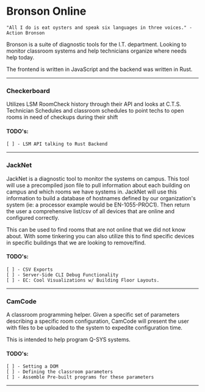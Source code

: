 # Bronson Online

`"All I do is eat oysters and speak six languages in three voices." - Action Bronson`

Bronson is a suite of diagnostic tools for the I.T. department. Looking to monitor classroom systems and help technicians organize where needs help today.

The frontend is written in JavaScript and the backend was written in Rust.

---

### Checkerboard

Utilizes LSM RoomCheck history through their API and looks at C.T.S. Technician Schedules and classroom schedules to point techs to open rooms in need of checkups during their shift

#### TODO's:

    [ ] - LSM API talking to Rust Backend

---

### JackNet

JackNet is a diagnostic tool to monitor the systems on campus. This tool will use a precompiled json file to pull information about each building on campus and which rooms we have systems in. JackNet will use this information to build a database of hostnames defined by our organization's system (ie: a processor example would be EN-1055-PROC1). Then return the user a comprehensive list/csv of all devices that are online and configured correctly. 

This can be used to find rooms that are not online that we did not know about. With some tinkering you can also utilize this to find specific devices in specific buildings that we are looking to remove/find.

#### TODO's:

    [ ] - CSV Exports
    [ ] - Server-Side CLI Debug Functionality
    [ ] - EC: Cool Visualizations w/ Building Floor Layouts.

 
---

### CamCode

A classroom programming helper. Given a specific set of parameters describing a specific room configuration, CamCode will present the user with files to be uploaded to the system to expedite configuration time.

This is intended to help program Q-SYS systems.

#### TODO's:

    [ ] - Setting a DOM
    [ ] - Defining the classroom parameters
    [ ] - Assemble Pre-built programs for these parameters


---

